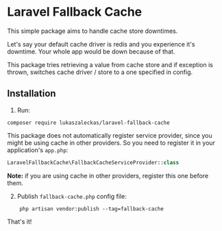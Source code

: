 # Laravel Fallback Cache

This simple package aims to handle cache store downtimes.

Let's say your default cache driver is redis and you experience
it's downtime. Your whole app would be down because of that.

This package tries retrieving a value from cache store
and if exception is thrown, switches cache driver / store
to a one specified in config.

## Installation

1. Run:

```
composer require lukaszaleckas/laravel-fallback-cache
```

This package does not automatically register service
provider, since you might be using cache in other providers. So you
need to register it in your application's `app.php`:

```php
LaravelFallbackCache\FallbackCacheServiceProvider::class
```

**Note:** if you are using cache in other providers, register
this one before them.

2. Publish `fallback-cache.php` config file:

```
    php artisan vendor:publish --tag=fallback-cache
```

That's it!
